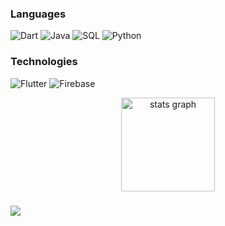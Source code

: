 ### Languages

![Dart](https://img.shields.io/badge/Dart-black?logo=dart)
![Java](https://img.shields.io/badge/-Java-000?&logo=Java&logoColor=007396)
![SQL](https://img.shields.io/badge/-SQL-000?&logo=SQLite)
![Python](https://img.shields.io/badge/-Python-000?&logo=Python)

### Technologies

![Flutter](https://img.shields.io/badge/-Flutter-000?&logo=Flutter)
![Firebase](https://img.shields.io/badge/-Firebase-000?&logo=Firebase)

<div align="center">
  <img src="https://github-readme-stats.vercel.app/api?username=n0ndescr1pt&hide_title=false&hide_rank=false&show_icons=true&include_all_commits=true&count_private=true&disable_animations=false&theme=graywhite&locale=en&hide_border=false&order=1" height="150" alt="stats graph"  />
</div>

###

[![](https://user-images.githubusercontent.com/74038190/212284136-03988914-d899-44b4-b1d9-4eeccf656e44.gif)]()
